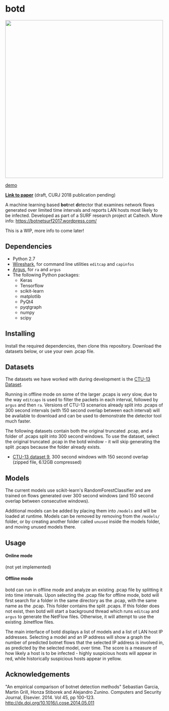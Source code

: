 # botd


<img src="https://i.imgur.com/PePvYrP.png" width="500" />

[demo](https://imgur.com/a/OMkbI)

**[Link to paper](https://blacker.caltech.edu/~onion/files/botd_paper_draft.pdf)** (draft, CURJ 2018 publication pending) 

A machine learning based **bot**net **d**etector that examines network flows generated over limited time intervals and reports LAN hosts most likely to be infected. Developed as part of a SURF research project at Caltech. More info: https://botnetsurf2017.wordpress.com/

This is a WIP, more info to come later!

Dependencies
------
* Python 2.7
* [Wireshark](https://www.wireshark.org/), for command line utilities `editcap` and `capinfos`
* [Argus](https://qosient.com/argus/downloads.shtml), for `ra` and `argus`
* The following Python packages:
  * Keras
  * Tensorflow
  * scikit-learn
  * matplotlib
  * PyQt4
  * pyqtgraph
  * numpy
  * scipy

Installing
------
Install the required dependencies, then clone this repository. Download the datasets below, or use your own .pcap file.

Datasets
------
The datasets we have worked with during development is the [CTU-13 Dataset](http://mcfp.weebly.com/the-ctu-13-dataset-a-labeled-dataset-with-botnet-normal-and-background-traffic.html).

Running in offline mode on some of the larger .pcaps is _very_ slow, due to the way `editcaps` is used to filter the packets in each interval, followed by `argus` and then `ra`. Versions of CTU-13 scenarios already split into .pcaps of 300 second intervals (with 150 second overlap between each interval) will be available to download and can be used to demonstrate the detector tool much faster.

The following datasets contain both the original truncated .pcap, and a folder of .pcaps split into 300 second windows. To use the dataset, select the original truncated .pcap in the botd window - it will skip generating the split .pcaps because the folder already exists.

* [CTU-13 dataset 9](https://blacker.caltech.edu/~onion/files/9.zip), 300 second windows with 150 second overlap (zipped file, 6.12GB compressed)

Models
------
The current models use scikit-learn's RandomForestClassifier and are trained on flows generated over 300 second windows (and 150 second overlap between consecutive windows).

Additional models can be added by placing them into `/models` and will be loaded at runtime. Models can be removed by removing from the `/models/` folder, or by creating another folder called `unused` inside the models folder, and moving unused models there.

Usage
------
#### Online mode
(not yet implemented)

#### Offline mode

botd can run in offline mode and analyze an existing .pcap file by splitting it into time intervals. Upon selecting the .pcap file for offline mode, botd will first search for a folder in the same directory as the .pcap, with the same name as the .pcap. This folder contains the split .pcaps. If this folder does not exist, then botd will start a background thread which runs `editcap` and `argus` to generate the NetFlow files. Otherwise, it will attempt to use the existing .binetflow files.

The main interface of botd displays a list of models and a list of LAN host IP addresses. Selecting a model and an IP address will show a graph the number of predicted botnet flows that the selected IP address is involved in, as predicted by the selected model, over time. The score is a measure of how likely a host is to be infected - highly suspicious hosts will appear in red, while historically suspicious hosts appear in yellow.

Acknowledgements
------
"An empirical comparison of botnet detection methods" Sebastian Garcia, Martin Grill, Honza Stiborek and Alejandro Zunino. Computers and Security Journal, Elsevier. 2014. Vol 45, pp 100-123. http://dx.doi.org/10.1016/j.cose.2014.05.011
